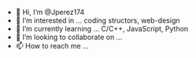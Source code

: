 - 👋 Hi, I’m @Jperez174
- 👀 I’m interested in ... coding structors, web-design
- 🌱 I’m currently learning ... C/C++, JavaScript, Python
- 💞️ I’m looking to collaborate on ...
- 📫 How to reach me ...

<!---
Jperez174/Jperez174 is a ✨ special ✨ repository because its `README.md` (this file) appears on your GitHub profile.
You can click the Preview link to take a look at your changes.
--->
